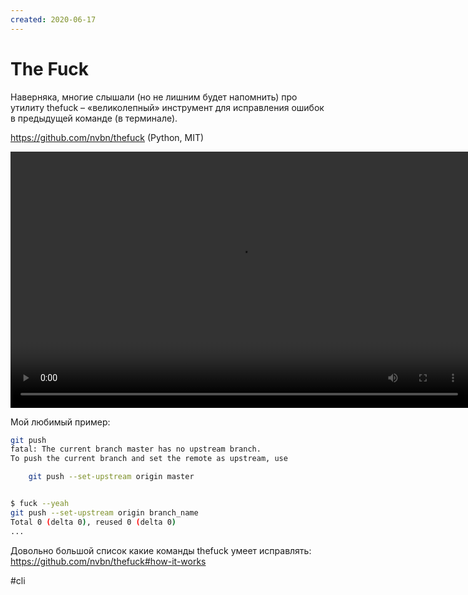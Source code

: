 ```yaml
---
created: 2020-06-17
---
```


# The Fuck

Наверняка, многие слышали (но не лишним будет напомнить) про утилиту thefuck – «великолепный» инструмент для исправления ошибок в предыдущей команде (в терминале).

https://github.com/nvbn/thefuck (Python, MIT)

<video width="732" height="410" controls>
  <source src="thefuck.mp4" type="video/mp4">
</video>

Мой любимый пример:

```bash
git push
fatal: The current branch master has no upstream branch.
To push the current branch and set the remote as upstream, use

    git push --set-upstream origin master


$ fuck --yeah
git push --set-upstream origin branch_name
Total 0 (delta 0), reused 0 (delta 0)
...
```

Довольно большой список какие команды thefuck умеет исправлять: https://github.com/nvbn/thefuck#how-it-works

#cli